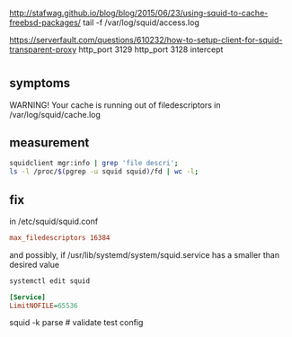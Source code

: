 http://stafwag.github.io/blog/blog/2015/06/23/using-squid-to-cache-freebsd-packages/
tail -f /var/log/squid/access.log


https://serverfault.com/questions/610232/how-to-setup-client-for-squid-transparent-proxy
http_port 3129
http_port 3128 intercept


#
## symptoms
WARNING! Your cache is running out of filedescriptors
in /var/log/squid/cache.log

## measurement
```sh
squidclient mgr:info | grep 'file descri';
ls -l /proc/$(pgrep -u squid squid)/fd | wc -l;
```

## fix
in /etc/squid/squid.conf
```ini
max_filedescriptors 16384
```
and possibly, if /usr/lib/systemd/system/squid.service has a smaller than desired value
```sh
systemctl edit squid
```
```ini
[Service]
LimitNOFILE=65536
```



squid -k parse # validate test config
